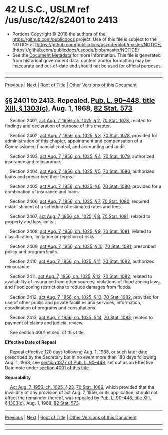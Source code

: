 ---
---

# 42 U.S.C., USLM ref /us/usc/t42/s2401 to 2413

* Portions Copyright © 2016 the authors of the https://github.com/publicdocs project.
  Use of this file is subject to the NOTICE at [https://github.com/publicdocs/uscode/blob/master/NOTICE](https://github.com/publicdocs/uscode/blob/master/NOTICE)
* See the [Document Metadata](././../../../..//README.md) for more information.
  This file is generated from historical government data; content and/or formatting may be inaccurate and out-of-date and should not be used for official purposes.

----------
----------

[Previous](./../../../..//us/usc/t42/ch25/m__us_usc_t42_ch25.md) | [Next](./../../../..//us/usc/t42/ch25/m__us_usc_t42_s2414.md) | [Root of Title](./../../../../) | [Other Versions of this Document](https://publicdocs.github.io/go/links?ns=uslm&ref=%2Fus%2Fusc%2Ft42%2Fs2401+to+2413)

## §§ 2401 to 2413. Repealed. [Pub. L. 90–448, title XIII, § 1303(c)][/us/pl/90/448/s1303/c], Aug. 1, 1968, [82 Stat. 573][/us/stat/82/573]

    Section 2401, [act Aug. 7, 1956, ch. 1025, § 2][/us/act/1956-08-07/ch1025/s2], [70 Stat. 1078][/us/stat/70/1078], related to findings and declaration of purpose of this chapter.

    Section 2402, [act Aug. 7, 1956, ch. 1025, § 3][/us/act/1956-08-07/ch1025/s3], [70 Stat. 1078][/us/stat/70/1078], provided for administration of this chapter, appointment and compensation of a Commissioner, financial control, and accounting and audit.

    Section 2403, [act Aug. 7, 1956, ch. 1025, § 4][/us/act/1956-08-07/ch1025/s4], [70 Stat. 1079][/us/stat/70/1079], authorized insurance and reinsurance.

    Section 2404, [act Aug. 7, 1956, ch. 1025, § 5][/us/act/1956-08-07/ch1025/s5], [70 Stat. 1080][/us/stat/70/1080], authorized loans and prescribed their terms.

    Section 2405, [act Aug. 7, 1956, ch. 1025, § 6][/us/act/1956-08-07/ch1025/s6], [70 Stat. 1080][/us/stat/70/1080], provided for a combination of insurance and loans.

    Section 2406, [act Aug. 7, 1956, ch. 1025, § 7][/us/act/1956-08-07/ch1025/s7], [70 Stat. 1080][/us/stat/70/1080], required establishment of a schedule of estimated rates and fees.

    Section 2407, [act Aug. 7, 1956, ch. 1025, § 8][/us/act/1956-08-07/ch1025/s8], [70 Stat. 1081][/us/stat/70/1081], related to property and loss limits.

    Section 2408, [act Aug. 7, 1956, ch. 1025, § 9][/us/act/1956-08-07/ch1025/s9], [70 Stat. 1081][/us/stat/70/1081], related to classification, limitation or rejection of risks.

    Section 2409, [act Aug. 7, 1956, ch. 1025, § 10][/us/act/1956-08-07/ch1025/s10], [70 Stat. 1081][/us/stat/70/1081], prescribed policy and program limits.

    Section 2410, [act Aug. 7, 1956, ch. 1025, § 11][/us/act/1956-08-07/ch1025/s11], [70 Stat. 1082][/us/stat/70/1082], authorized reinsurance.

    Section 2411, [act Aug. 7, 1956, ch. 1025, § 12][/us/act/1956-08-07/ch1025/s12], [70 Stat. 1082][/us/stat/70/1082], related to availability of insurance from other sources, violations of flood zoning laws, and flood zoning restrictions to reduce damages from floods.

    Section 2412, [act Aug. 7, 1956, ch. 1025, § 13][/us/act/1956-08-07/ch1025/s13], [70 Stat. 1082][/us/stat/70/1082], provided for use of other public and private facilities and services, information, coordination of programs and consultations.

    Section 2413, [act Aug. 7, 1956, ch. 1025, § 14][/us/act/1956-08-07/ch1025/s14], [70 Stat. 1083][/us/stat/70/1083], related to payment of claims and judicial review.

    See section 4001 et seq. of this title.

 __Effective Date of Repeal__ 

    Repeal effective 120 days following Aug. 1, 1968, or such later date prescribed by the Secretary but in no event more than 180 days following Aug. 1, 1968, see [section 1377 of Pub. L. 90–448][/us/pl/90/448/s1377], set out as an Effective Date note under [section 4001 of this title][/us/usc/t42/s4001].

 __Separability__ 

    [Act Aug. 7, 1956, ch. 1025, § 23][/us/act/1956-08-07/ch1025/s23], [70 Stat. 1086][/us/stat/70/1086], which provided that the invalidity of any provision of act Aug. 7, 1956, or its application, should not affect the remainder thereof, was repealed by [Pub. L. 90–448, title XIII, § 1303(c)][/us/pl/90/448/s1303/c], Aug. 1, 1968, [82 Stat. 573][/us/stat/82/573].

----------

[Previous](./../../../..//us/usc/t42/ch25/m__us_usc_t42_ch25.md) | [Next](./../../../..//us/usc/t42/ch25/m__us_usc_t42_s2414.md) | [Root of Title](./../../../../) | [Other Versions of this Document](https://publicdocs.github.io/go/links?ns=uslm&ref=%2Fus%2Fusc%2Ft42%2Fs2401+to+2413)

----------
----------

[/us/pl/90/448/s1303/c]: https://publicdocs.github.io/go/links?ns=uslm&ref=%2Fus%2Fpl%2F90%2F448%2Fs1303%2Fc
[/us/stat/82/573]: https://publicdocs.github.io/go/links?ns=uslm&ref=%2Fus%2Fstat%2F82%2F573
[/us/act/1956-08-07/ch1025/s2]: https://publicdocs.github.io/go/links?ns=uslm&ref=%2Fus%2Fact%2F1956-08-07%2Fch1025%2Fs2
[/us/stat/70/1078]: https://publicdocs.github.io/go/links?ns=uslm&ref=%2Fus%2Fstat%2F70%2F1078
[/us/act/1956-08-07/ch1025/s3]: https://publicdocs.github.io/go/links?ns=uslm&ref=%2Fus%2Fact%2F1956-08-07%2Fch1025%2Fs3
[/us/stat/70/1078]: https://publicdocs.github.io/go/links?ns=uslm&ref=%2Fus%2Fstat%2F70%2F1078
[/us/act/1956-08-07/ch1025/s4]: https://publicdocs.github.io/go/links?ns=uslm&ref=%2Fus%2Fact%2F1956-08-07%2Fch1025%2Fs4
[/us/stat/70/1079]: https://publicdocs.github.io/go/links?ns=uslm&ref=%2Fus%2Fstat%2F70%2F1079
[/us/act/1956-08-07/ch1025/s5]: https://publicdocs.github.io/go/links?ns=uslm&ref=%2Fus%2Fact%2F1956-08-07%2Fch1025%2Fs5
[/us/stat/70/1080]: https://publicdocs.github.io/go/links?ns=uslm&ref=%2Fus%2Fstat%2F70%2F1080
[/us/act/1956-08-07/ch1025/s6]: https://publicdocs.github.io/go/links?ns=uslm&ref=%2Fus%2Fact%2F1956-08-07%2Fch1025%2Fs6
[/us/stat/70/1080]: https://publicdocs.github.io/go/links?ns=uslm&ref=%2Fus%2Fstat%2F70%2F1080
[/us/act/1956-08-07/ch1025/s7]: https://publicdocs.github.io/go/links?ns=uslm&ref=%2Fus%2Fact%2F1956-08-07%2Fch1025%2Fs7
[/us/stat/70/1080]: https://publicdocs.github.io/go/links?ns=uslm&ref=%2Fus%2Fstat%2F70%2F1080
[/us/act/1956-08-07/ch1025/s8]: https://publicdocs.github.io/go/links?ns=uslm&ref=%2Fus%2Fact%2F1956-08-07%2Fch1025%2Fs8
[/us/stat/70/1081]: https://publicdocs.github.io/go/links?ns=uslm&ref=%2Fus%2Fstat%2F70%2F1081
[/us/act/1956-08-07/ch1025/s9]: https://publicdocs.github.io/go/links?ns=uslm&ref=%2Fus%2Fact%2F1956-08-07%2Fch1025%2Fs9
[/us/stat/70/1081]: https://publicdocs.github.io/go/links?ns=uslm&ref=%2Fus%2Fstat%2F70%2F1081
[/us/act/1956-08-07/ch1025/s10]: https://publicdocs.github.io/go/links?ns=uslm&ref=%2Fus%2Fact%2F1956-08-07%2Fch1025%2Fs10
[/us/stat/70/1081]: https://publicdocs.github.io/go/links?ns=uslm&ref=%2Fus%2Fstat%2F70%2F1081
[/us/act/1956-08-07/ch1025/s11]: https://publicdocs.github.io/go/links?ns=uslm&ref=%2Fus%2Fact%2F1956-08-07%2Fch1025%2Fs11
[/us/stat/70/1082]: https://publicdocs.github.io/go/links?ns=uslm&ref=%2Fus%2Fstat%2F70%2F1082
[/us/act/1956-08-07/ch1025/s12]: https://publicdocs.github.io/go/links?ns=uslm&ref=%2Fus%2Fact%2F1956-08-07%2Fch1025%2Fs12
[/us/stat/70/1082]: https://publicdocs.github.io/go/links?ns=uslm&ref=%2Fus%2Fstat%2F70%2F1082
[/us/act/1956-08-07/ch1025/s13]: https://publicdocs.github.io/go/links?ns=uslm&ref=%2Fus%2Fact%2F1956-08-07%2Fch1025%2Fs13
[/us/stat/70/1082]: https://publicdocs.github.io/go/links?ns=uslm&ref=%2Fus%2Fstat%2F70%2F1082
[/us/act/1956-08-07/ch1025/s14]: https://publicdocs.github.io/go/links?ns=uslm&ref=%2Fus%2Fact%2F1956-08-07%2Fch1025%2Fs14
[/us/stat/70/1083]: https://publicdocs.github.io/go/links?ns=uslm&ref=%2Fus%2Fstat%2F70%2F1083
[/us/pl/90/448/s1377]: https://publicdocs.github.io/go/links?ns=uslm&ref=%2Fus%2Fpl%2F90%2F448%2Fs1377
[/us/usc/t42/s4001]: https://publicdocs.github.io/go/links?ns=uslm&ref=%2Fus%2Fusc%2Ft42%2Fs4001
[/us/act/1956-08-07/ch1025/s23]: https://publicdocs.github.io/go/links?ns=uslm&ref=%2Fus%2Fact%2F1956-08-07%2Fch1025%2Fs23
[/us/stat/70/1086]: https://publicdocs.github.io/go/links?ns=uslm&ref=%2Fus%2Fstat%2F70%2F1086
[/us/pl/90/448/s1303/c]: https://publicdocs.github.io/go/links?ns=uslm&ref=%2Fus%2Fpl%2F90%2F448%2Fs1303%2Fc
[/us/stat/82/573]: https://publicdocs.github.io/go/links?ns=uslm&ref=%2Fus%2Fstat%2F82%2F573


